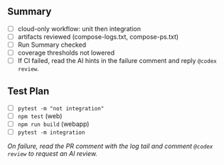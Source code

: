 ## Summary
- [ ] cloud-only workflow: unit then integration
- [ ] artifacts reviewed (compose-logs.txt, compose-ps.txt)
- [ ] Run Summary checked
- [ ] coverage thresholds not lowered
- [ ] If CI failed, read the AI hints in the failure comment and reply `@codex review`.

## Test Plan
- [ ] `pytest -m "not integration"`
- [ ] `npm test` (web)
- [ ] `npm run build` (webapp)
- [ ] `pytest -m integration`

_On failure, read the PR comment with the log tail and comment `@codex review` to request an AI review._
